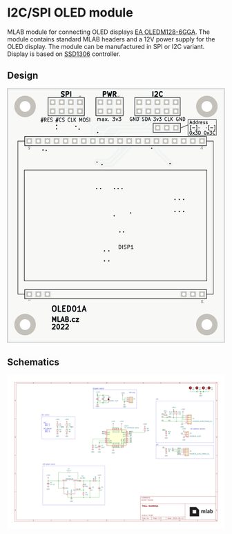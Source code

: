 # I2C/SPI OLED module

MLAB module for connecting OLED displays [EA OLEDM128-6GGA](https://www.lcd-module.com/fileadmin/eng/pdf/grafik/oledm128-6e.pdf). The module contains standard MLAB headers and a 12V power supply for the OLED display. The module can be manufactured in SPI or I2C variant. Display is based on [SSD1306](https://cdn-shop.adafruit.com/datasheets/SSD1306.pdf) controller. 


## Design
![OLED01A](doc/gen/img/OLED01A-top.png)


## Schematics
[![Schematics](doc/gen/OLED01A-schematic.svg)](doc/gen/OLED01A-schematic.pdf)
